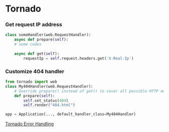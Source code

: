 # Tornado

### Get request IP address

```python
class someHandler(web.RequestHandler):
	async def prepare(self):
    # some codes
	
	async def get(self):
		requestIp = self.request.headers.get('X-Real-Ip')
```

### Customize 404 handler

```python
from tornado import web
class My404Handler(web.RequestHandler):
    # Override prepare() instead of get() to cover all possible HTTP methods.
    def prepare(self):
        self.set_status(404)
        self.render("404.html")

app = Application(..., default_handler_class=My404Handler)
```

[Tornado Error Handling](https://stackoverflow.com/questions/30939298/tornado-error-handling)